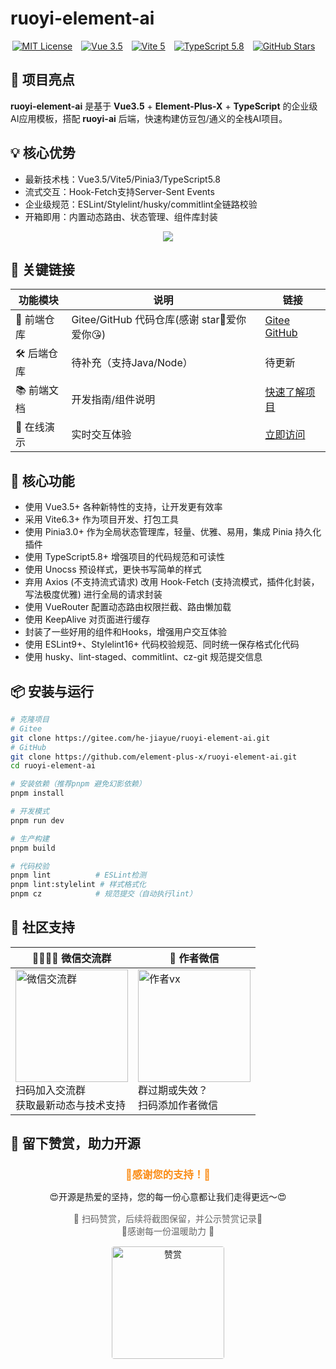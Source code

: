 # ruoyi-element-ai

<div align="center">

  [![MIT License](https://img.shields.io/badge/License-MIT-green.svg)](https://github.com/element-plus-x/ruoyi-element-ai/blob/main/LICENSE)&emsp;[![Vue 3.5](https://img.shields.io/badge/Vue-3.5-4FC08D?logo=vue.js)](https://vuejs.org/)&emsp;[![Vite 5](https://img.shields.io/badge/Vite-5-646CFF?logo=vite)](https://vitejs.dev/)&emsp;[![TypeScript 5.8](https://img.shields.io/badge/TypeScript-5.8-3178C6?logo=typescript)](https://www.typescriptlang.org/)&emsp;[![GitHub Stars](https://img.shields.io/github/stars/element-plus-x/ruoyi-element-ai?style=social)](https://github.com/element-plus-x/ruoyi-element-ai)&emsp;

</div>

## 🚀 项目亮点

**ruoyi-element-ai** 是基于 **Vue3.5** + **Element-Plus-X** + **TypeScript** 的企业级AI应用模板，搭配 **ruoyi-ai** 后端，快速构建仿豆包/通义的全栈AI项目。

## 💡 核心优势
- 最新技术栈：Vue3.5/Vite5/Pinia3/TypeScript5.8
- 流式交互：Hook-Fetch支持Server-Sent Events
- 企业级规范：ESLint/Stylelint/husky/commitlint全链路校验
- 开箱即用：内置动态路由、状态管理、组件库封装

<div align="center">
<img src="https://cdn.element-plus-x.com/chat/1.webp" calss="element-plus-x-bubble" />
</div>

## 🔗 关键链接

| 功能模块         | 说明                          | 链接                                                                 |
|------------------|-------------------------------|----------------------------------------------------------------------|
| 🚀 前端仓库 | Gitee/GitHub 代码仓库(感谢 star🥰爱你爱你😘) | [Gitee](https://gitee.com/he-jiayue/ruoyi-element-ai) <br> [GitHub](https://github.com/element-plus-x/ruoyi-element-ai) |
| 🛠️ 后端仓库 | 待补充（支持Java/Node）        | 待更新                                                               |
| 📚 前端文档 | 开发指南/组件说明              | [快速了解项目](https://chat-docs.element-plus-x.com)                 |
| 📡 在线演示 | 实时交互体验                    | [立即访问](https://chat.element-plus-x.com)                          |

## 🧰 核心功能

- 使用 Vue3.5+ 各种新特性的支持，让开发更有效率
- 采用 Vite6.3+ 作为项目开发、打包工具
- 使用 Pinia3.0+ 作为全局状态管理库，轻量、优雅、易用，集成 Pinia 持久化插件
- 使用 TypeScript5.8+ 增强项目的代码规范和可读性
- 使用 Unocss 预设样式，更快书写简单的样式
- 弃用 Axios (不支持流式请求) 改用 Hook-Fetch (支持流模式，插件化封装，写法极度优雅) 进行全局的请求封装
- 使用 VueRouter 配置动态路由权限拦截、路由懒加载
- 使用 KeepAlive 对页面进行缓存
- 封装了一些好用的组件和Hooks，增强用户交互体验
- 使用   ESLint9+、Stylelint16+ 代码校验规范、同时统一保存格式化代码
- 使用 husky、lint-staged、commitlint、cz-git 规范提交信息

## 📦 安装与运行

```bash
# 克隆项目
# Gitee
git clone https://gitee.com/he-jiayue/ruoyi-element-ai.git
# GitHub
git clone https://github.com/element-plus-x/ruoyi-element-ai.git
cd ruoyi-element-ai

# 安装依赖（推荐pnpm 避免幻影依赖）
pnpm install

# 开发模式
pnpm run dev

# 生产构建
pnpm build

# 代码校验
pnpm lint          # ESLint检测
pnpm lint:stylelint # 样式格式化
pnpm cz            # 规范提交（自动执行lint）
```

## 🤝 社区支持
| 👨‍👨‍👧‍👦 微信交流群                          | 💩 作者微信                          |
|---------------------------------------|-------------------------------------|
| <img src="https://cdn.element-plus-x.com/vx-2025-06-06.png" alt="微信交流群" width="180"><br>扫码加入交流群<br>获取最新动态与技术支持 | <img src="https://cdn.element-plus-x.com/element-plus-x-author-vx.png" alt="作者vx" width="180"><br>群过期或失效？<br>扫码添加作者微信 |

## 🌟 留下赞赏，助力开源
<div align="center">
<h3 style="color: #fa8c16; margin-bottom: 10px;">🙊感谢您的支持！🙊</h3>
<p>😍开源是热爱的坚持，您的每一份心意都让我们走得更远～😍</p>
<p style="color: #666; margin: 15px 0;">💌 扫码赞赏，后续将截图保留，并公示赞赏记录💌<br>💖感谢每一份温暖助力 💖</p>
<img src="https://cdn.element-plus-x.com/zs.png" alt="赞赏" width="180" style="margin-bottom: 20px; border-radius: 4px;" />
</div>
</div>
